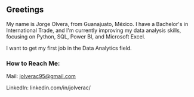 ## Greetings

My name is Jorge Olvera, from Guanajuato, México. I have a Bachelor's in International Trade, and I'm currently improving my data analysis skills, focusing on Python, SQL, Power BI, and Microsoft Excel.

I want to get my first job in the Data Analytics field.

### How to Reach Me:

Mail: jolverac95@gmail.com

LinkedIn: linkedin.com/in/jolverac/

